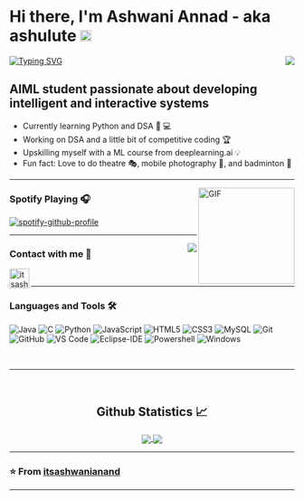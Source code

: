 # Hi there, I'm Ashwani Annad - aka ashulute <img width="20px" src="https://media.tenor.com/images/3b388fe03da271d2674faf85eb7c3fcd/tenor.gif" />

<img align="right" src="https://visitor-badge.laobi.icu/badge?page_id=116836552">

[![Typing SVG](https://readme-typing-svg.demolab.com?font=Fira+Code&size=30&pause=1000&center=true&random=false&width=435&lines=Hello%2C+There!%F0%9F%91%8B;This+is+Ashwani+Anand.;AI%2FML+enthusiast;building+a+better+future;one+code+line+at+a+time)](https://git.io/typing-svg)

## AIML student passionate about developing intelligent and interactive systems  

- Currently learning Python and DSA 🐍 💻
- Working on DSA and a little bit of competitive coding 🏆
- Upskilling myself with a ML course from deeplearning.ai 💡
- Fun fact: Love to do theatre 🎭, mobile photography 📱, and badminton 🏸

---

<img align="right" alt="GIF" height="170px" src="https://media.giphy.com/media/J5B1Y8QZnzXXbLQIBu/giphy.gif" />

### Spotify Playing 🎧

[![spotify-github-profile](https://spotify-github-profile.vercel.app/api/view?uid=31be5bowpxcvd4wltroel5kckc4m&cover_image=true&theme=novatorem&show_offline=false&background_color=121212&interchange=false&bar_color=53b14f&bar_color_cover=true)](https://spotify-github-profile.vercel.app/api/view?uid=31be5bowpxcvd4wltroel5kckc4m&redirect=true)

---

<img align="right" src="http://estruyf-github.azurewebsites.net/api/VisitorHit?user=itsashwanianand&repo=itsashwanianand&countColorcountColor&countColor=%237B1E7B"/>

### Contact with me 📝



[<img align="left" alt="itsashwanianand | LinkedIn" width="35px" src="https://i.pinimg.com/originals/de/b4/6f/deb46f02a59e3b3a2aa58fac16290d63.gif" />][linkedin]

<br />

---

### Languages and Tools 🛠 

![Java](http://img.shields.io/badge/-Java-5B4638?style=flat-square&logo=java&logoColor=ffffff)
![C](http://img.shields.io/badge/-C-A8B9CC?style=flat-square&logo=c&logoColor=ffffff)
![Python](http://img.shields.io/badge/-Python-3776AB?style=flat-square&logo=python&logoColor=ffffff)
![JavaScript](https://img.shields.io/badge/-JavaScript-%23F7DF1C?style=flat-square&logo=javascript&logoColor=000000&labelColor=%23F7DF1C&color=%23FFCE5A)
![HTML5](https://img.shields.io/badge/-HTML5-%23E44D27?style=flat-square&logo=html5&logoColor=ffffff)
![CSS3](https://img.shields.io/badge/-CSS3-%231572B6?style=flat-square&logo=css3)
![MySQL](https://img.shields.io/badge/mysql-%2300f.svg?style=flat-square&logo=mysql&logoColor=white)
![Git](https://img.shields.io/badge/-Git-%23F05032?style=flat-square&logo=git&logoColor=%23ffffff)
![GitHub](https://img.shields.io/badge/-GitHub-181717?style=flat-square&logo=github)
![VS Code](http://img.shields.io/badge/-VS%20Code-007ACC?style=flat-square&logo=visual-studio-code&logoColor=ffffff)
![Eclipse-IDE](http://img.shields.io/badge/-Eclipse-2C2255?style=flat-square&logo=eclipse&logoColor=ffffff)
![Powershell](http://img.shields.io/badge/-Powershell-5391FE?style=flat-square&logo=powershell&logoColor=ffffff)
![Windows](http://img.shields.io/badge/-Windows-0078D6?style=flat-square&logo=windows&logoColor=ffffff)

<br/>

---

<br/>

  <h2 align="center"> Github Statistics 📈 </h2>
  
  <div align="center"> 
     <a href="">
      <img align="center" src="https://github-readme-stats-sigma-five.vercel.app/api?username=itsashwanianand&show_icons=true&include_all_commits=true&count_private=true&theme=react&line_height=40" />
    </a>
    <a href="">
      <img align="center" src="https://github-readme-stats.vercel.app/api/top-langs/?username=itsashwanianand&theme=react&line_height=40&hide=css"/>
    </a>
</div
  
<br/>

---

 ### ⭐️ From [itsashwanianand](https://github.com/itsashwanianand) ### 
 
---



[linkedin]: https://www.linkedin.com/in/ashwanianandofficialpage
